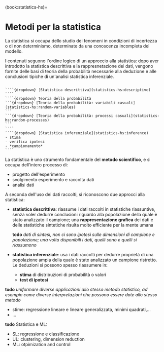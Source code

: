 (book:statistics-hs)=
# Metodi per la statistica

La statistica si occupa dello studio dei fenomeni in condizioni di incertezza o di non determinismo, determinate da una conoscenza incompleta del modello. 

I contenuti seguono l'ordine logico di un approccio alla statistica: dopo aver introdotto la statistica descrittiva e la rappresnetazione dei dati, vengono fornite delle basi di teoria della probabilità necessarie alla deduzione e alle conclusioni tipiche di un'analisi statistica inferenziale.

<!--
*Questo può essere dovuto sia all'impossibilità di costruire un modello deterministico, sia alla scarsa praticabilità di un modello deterministico di dimensioni enormi, vedi termodinamica classica vs. meccanica statistica* **todo** *fare riferimento, con esempio*.
-->

`````{only} html

````{dropdown} [Statistica descrittiva](statistics-hs:descriptive)
````
````{dropdown} Teoria della probabilità
```{dropdown} [Teoria della probabilità: variabili casuali](statistics-hs:random-variables)
```
```{dropdown} [Teoria della probabilità: processi casuali](statistics-hs:random-processes)
```
````
````{dropdown} [Statistica inferenziale](statistics-hs:inference)
- stima
- verifica ipotesi
- *campionamento*
````

`````

La statistica è uno strumento fondamentale del **metodo scientifico**, e si occupa dell'intero processo di:
- progetto dell'esperimento
- svolgimento esperimento e raccolta dati
- analisi dati

A seconda dell'uso dei dati raccolti, si riconoscono due approcci alla statistica:
- **statistica descrittiva**: riassume i dati raccolti in statistiche riassuntive, senza voler dedurre conclusioni riguardo alla popolazione della quale è stato analizzato il campione; una **rappresentazione grafica** dei dati e delle statistiche sintetiche risulta molto efficiente per la mente umana

  **todo** *dati di sintesi, non ci sono ipotesi sulle dimensioni di campione e popolazione; una volta disponibili i dati, quelli sono e quelli si riassumono*

- **statistica inferenziale**: usa i dati raccolti per dedurre proprietà di una popolazione ampia della quale è stato analizzato un campione ristretto. Le deduzioni si possono spesso riassumere in:
  - **stima** di distribuzioni di probabilità o valori
  - **test di ipotesi**


**todo** *uniformare diverse applicazioni allo stesso metodo statistico, ad esempio come diverse interpretazioni che possono essere date allo stesso metodo*
- stime: regressione lineare e lineare generalizzata, minimi quadrati,...
- ...

**todo** Statistica e ML:
- SL: regressione e classificazione
- UL: clustering, dimension reduction
- ML: otpimization and control

